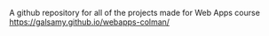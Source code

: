 A github repository for all of the projects made for Web Apps course
https://galsamy.github.io/webapps-colman/
